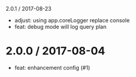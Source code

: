 2.0.1 / 2017-08-23
  * adjust: using app.coreLogger replace console
  * feat: debug mode will log query plan

2.0.0 / 2017-08-04
==================

  * feat: enhancement config  (#1)
